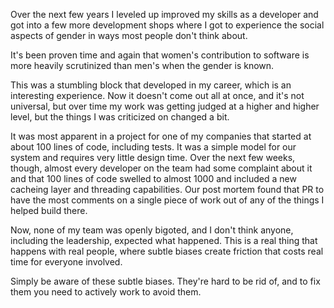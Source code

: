 Over the next few years I leveled up improved my skills as a developer and
got into a few more development shops where I got to experience the social
aspects of gender in ways most people don't think about.

It's been proven time and again that women's contribution to software is more
heavily scrutinized than men's when the gender is known.

This was a stumbling block that developed in my career, which is an interesting
experience. Now it doesn't come out all at once, and it's not universal, but
over time my work was getting judged at a higher and higher level, but the
things I was criticized on changed a bit.

It was most apparent in a project for one of my companies that started at 
about 100 lines of code, including tests. It was a simple model for our system
and requires very little design time. Over the next few weeks, though, almost
every developer on the team had some complaint about it and that 100 lines of
code swelled to almost 1000 and included a new cacheing layer and threading
capabilities. Our post mortem found that PR to have the most comments on a
single piece of work out of any of the things I helped build there.

Now, none of my team was openly bigoted, and I don't think anyone, including
the leadership, expected what happened. This is a real thing that happens with
real people, where subtle biases create friction that costs real time for
everyone involved.

Simply be aware of these subtle biases. They're hard to be rid of, and to fix
them you need to actively work to avoid them.

